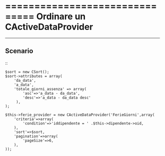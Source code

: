 ===============================
Ordinare un CActiveDataProvider
===============================

--------
Scenario
--------

::

    $sort = new CSort();
    $sort->attributes = array(
        'da_data',
        'a_data',
        'totale_giorni_assenza' => array(
            'asc'=>'a_data - da_data',
            'desc'=>'a_data - da_data desc'
         ),
    );

    $this->ferie_provider = new CActiveDataProvider('FerieGiorni',array(
        'criteria'=>array(
            'condition'=>'iddipendente = ' .$this->dipendente->oid,
        ),
        'sort'=>$sort,
        'pagination'=>array(
            'pageSize'=>6,
        ),
    ));